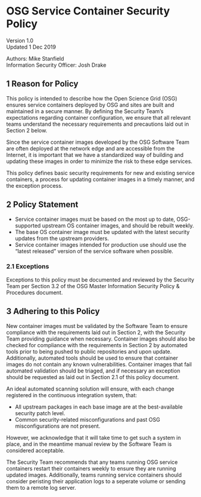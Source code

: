 **OSG Service Container Security Policy**
========================================================================

Version 1.0  
Updated 1 Dec 2019

Authors: Mike Stanfield  
Information Security Officer: Josh Drake

## 1 Reason for Policy

This policy is intended to describe how the Open Science Grid (OSG) ensures service containers deployed by OSG and sites are built and maintained in a secure manner. By defining the Security Team’s expectations regarding container configuration, we ensure that all relevant teams understand the necessary requirements and precautions laid out in Section 2 below. 

Since the service container images developed by the OSG Software Team are often deployed at the network edge and are accessible from the Internet, it is important that we have a standardized way of building and updating these images in order to minimize the risk to these edge services. 

This policy defines basic security requirements for new and existing service containers, a process for updating container images in a timely manner, and the exception process.

## 2 Policy Statement

* Service container images must be based on the most up to date, OSG-supported upstream OS container images, and should be rebuilt weekly.
* The base OS container image must be updated with the latest security updates from the upstream providers.
* Service container images intended for production use should use the “latest released” version of the service software when possible.

### 2.1 Exceptions

Exceptions to this policy must be documented and reviewed by the Security Team per Section 3.2 of the OSG Master Information Security Policy & Procedures document.

## 3 Adhering to this Policy

New container images must be validated by the Software Team to ensure compliance with the requirements laid out in Section 2, with the Security Team providing guidance when necessary. Container images should also be checked for compliance with the requirements in Section 2 by automated tools prior to being pushed to public repositories and upon update. Additionally, automated tools should be used to ensure that container images do not contain any known vulnerabilities. Container images that fail automated validation should be triaged, and if necessary an exception should be requested as laid out in Section 2.1 of this policy document.

An ideal automated scanning solution will ensure, with each change registered in the continuous integration system, that:

* All upstream packages in each base image are at the best-available security patch level.
* Common security-related misconfigurations and past OSG misconfigurations are not present.

However, we acknowledge that it will take time to get such a system in place, and in the meantime manual review by the Software Team is considered acceptable.

The Security Team recommends that any teams running OSG service containers restart their containers weekly to ensure they are running updated images. Additionally, teams running service containers should consider peristing their application logs to a seperate volume or sending them to a remote log server.

